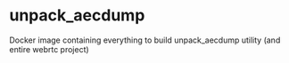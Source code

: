 # unpack_aecdump
Docker image containing everything to build unpack_aecdump utility (and entire webrtc project)
